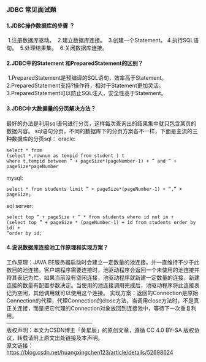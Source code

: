### JDBC 常见面试题

#### 1.JDBC操作数据库的步骤 ？

​	1.注册数据库驱动。
​	2.建立数据库连接。
​	3.创建一个Statement。
​	4.执行SQL语句。
​	5.处理结果集。
​	6.关闭数据库连接。

#### 2.JDBC中的Statement 和PreparedStatement的区别？

​	1.PreparedStatement是预编译的SQL语句，效率高于Statement。
​	2.PreparedStatement支持?操作符，相对于Statement更加灵活。
​	3.PreparedStatement可以防止SQL注入，安全性高于Statement。

#### 3.JDBC中大数据量的分页解决方法？

最好的办法是利用sql语句进行分页，这样每次查询出的结果集中就只包含某页的数据内容。
sql语句分页，不同的数据库下的分页方案各不一样，下面是主流的三种数据库的分页sql：
oracle:

```mysql
select * from
(select *,rownum as tempid from student ) t
where t.tempid between ” + pageSize*(pageNumber-1) + ” and ” + pageSize*pageNumber
```

mysql:

```mysql
select * from students limit ” + pageSize*(pageNumber-1) + “,” + pageSize;
```

sql server:

```mysql
select top ” + pageSize + ” * from students where id not in +
(select top ” + pageSize * (pageNumber-1) + id from students order by id) +
“order by id;
```

#### 4.说说数据库连接池工作原理和实现方案？

工作原理：JAVA EE服务器启动时会建立一定数量的池连接，并一直维持不少于此数目的池连接。客户端程序需要连接时，池驱动程序会返回一个未使用的池连接并将其表记为忙。如果当前没有空闲连接，池驱动程序就新建一定数量的连接，新建连接的数量有配置参数决定。当使用的池连接调用完成后，池驱动程序将此连接表记为空闲，其他调用就可以使用这个连接。
实现方案：返回的Connection是原始Connection的代理，代理Connection的close方法，当调用close方法时，不是真正关连接，而是把它代理的Connection对象放回到连接池中，等待下一次重复利用。<br />
————————————————<br />
版权声明：本文为CSDN博主「黄星辰」的原创文章，遵循 CC 4.0 BY-SA 版权协议，转载请附上原文出处链接及本声明。<br />
原文链接：https://blog.csdn.net/huangxingchen123/article/details/52698624
